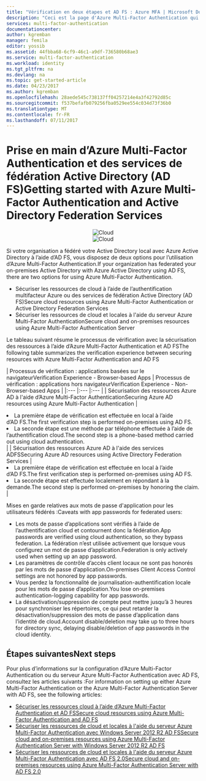 ```yaml
---
title: "Vérification en deux étapes et AD FS : Azure MFA | Microsoft Docs"
description: "Ceci est la page d'Azure Multi-Factor Authentication qui explique la prise en main d’Azure MFA et des services AD FS."
services: multi-factor-authentication
documentationcenter: 
author: kgremban
manager: femila
editor: yossib
ms.assetid: 44fbba68-6cf9-46c1-a9df-736580b68ae3
ms.service: multi-factor-authentication
ms.workload: identity
ms.tgt_pltfrm: na
ms.devlang: na
ms.topic: get-started-article
ms.date: 04/23/2017
ms.author: kgremban
ms.openlocfilehash: 28aede545c738137ff04257214e4a3f42792d85c
ms.sourcegitcommit: f537befafb079256fba0529ee554c034d73f36b0
ms.translationtype: MT
ms.contentlocale: fr-FR
ms.lasthandoff: 07/11/2017
---
```

# <a name="getting-started-with-azure-multi-factor-authentication-and-active-directory-federation-services"></a><span data-ttu-id="da1cf-103">Prise en main d’Azure Multi-Factor Authentication et des services de fédération Active Directory (AD FS)</span><span class="sxs-lookup"><span data-stu-id="da1cf-103">Getting started with Azure Multi-Factor Authentication and Active Directory Federation Services</span></span>
<span data-ttu-id="da1cf-104"><center>![Cloud](./media/multi-factor-authentication-get-started-adfs/adfs.png)</center></span><span class="sxs-lookup"><span data-stu-id="da1cf-104"><center>![Cloud](./media/multi-factor-authentication-get-started-adfs/adfs.png)</center></span></span>

<span data-ttu-id="da1cf-105">Si votre organisation a fédéré votre Active Directory local avec Azure Active Directory à l’aide d’AD FS, vous disposez de deux options pour l’utilisation d’Azure Multi-Factor Authentication.</span><span class="sxs-lookup"><span data-stu-id="da1cf-105">If your organization has federated your on-premises Active Directory with Azure Active Directory using AD FS, there are two options for using Azure Multi-Factor Authentication.</span></span>

* <span data-ttu-id="da1cf-106">Sécuriser les ressources de cloud à l’aide de l’authentification multifacteur Azure ou des services de fédération Active Directory (AD FS)</span><span class="sxs-lookup"><span data-stu-id="da1cf-106">Secure cloud resources using Azure Multi-Factor Authentication or Active Directory Federation Services</span></span>
* <span data-ttu-id="da1cf-107">Sécuriser les ressources de cloud et locales à l'aide du serveur Azure Multi-Factor Authentication</span><span class="sxs-lookup"><span data-stu-id="da1cf-107">Secure cloud and on-premises resources using Azure Multi-Factor Authentication Server</span></span>

<span data-ttu-id="da1cf-108">Le tableau suivant résume le processus de vérification avec la sécurisation des ressources à l’aide d’Azure Multi-Factor Authentication et AD FS</span><span class="sxs-lookup"><span data-stu-id="da1cf-108">The following table summarizes the verification experience between securing resources with Azure Multi-Factor Authentication and AD FS</span></span>

| <span data-ttu-id="da1cf-109">Processus de vérification : applications basées sur le navigateur</span><span class="sxs-lookup"><span data-stu-id="da1cf-109">Verification Experience - Browser-based Apps</span></span> | <span data-ttu-id="da1cf-110">Processus de vérification : applications hors navigateur</span><span class="sxs-lookup"><span data-stu-id="da1cf-110">Verification Experience - Non-Browser-based Apps</span></span> |
|:--- |:--- |:--- |
| <span data-ttu-id="da1cf-111">Sécurisation des ressources Azure AD à l'aide d’Azure Multi-Factor Authentication</span><span class="sxs-lookup"><span data-stu-id="da1cf-111">Securing Azure AD resources using Azure Multi-Factor Authentication</span></span> |<li><span data-ttu-id="da1cf-112">La première étape de vérification est effectuée en local à l’aide d’AD FS.</span><span class="sxs-lookup"><span data-stu-id="da1cf-112">The first verification step is performed on-premises using AD FS.</span></span></li> <li><span data-ttu-id="da1cf-113">La seconde étape est une méthode par téléphone effectuée à l’aide de l’authentification cloud.</span><span class="sxs-lookup"><span data-stu-id="da1cf-113">The second step is a phone-based method carried out using cloud authentication.</span></span></li> |
| <span data-ttu-id="da1cf-114">Sécurisation des ressources Azure AD à l'aide des services ADFS</span><span class="sxs-lookup"><span data-stu-id="da1cf-114">Securing Azure AD resources using Active Directory Federation Services</span></span> |<li><span data-ttu-id="da1cf-115">La première étape de vérification est effectuée en local à l’aide d’AD FS.</span><span class="sxs-lookup"><span data-stu-id="da1cf-115">The first verification step is performed on-premises using AD FS.</span></span></li><li><span data-ttu-id="da1cf-116">La seconde étape est effectuée localement en répondant à la demande.</span><span class="sxs-lookup"><span data-stu-id="da1cf-116">The second step is performed on-premises by honoring the claim.</span></span></li> |

<span data-ttu-id="da1cf-117">Mises en garde relatives aux mots de passe d'application pour les utilisateurs fédérés :</span><span class="sxs-lookup"><span data-stu-id="da1cf-117">Caveats with app passwords for federated users:</span></span>

* <span data-ttu-id="da1cf-118">Les mots de passe d’applications sont vérifiés à l’aide de l’authentification cloud et contournent donc la fédération.</span><span class="sxs-lookup"><span data-stu-id="da1cf-118">App passwords are verified using cloud authentication, so they bypass federation.</span></span> <span data-ttu-id="da1cf-119">La fédération n’est utilisée activement que lorsque vous configurez un mot de passe d’application.</span><span class="sxs-lookup"><span data-stu-id="da1cf-119">Federation is only actively used when setting up an app password.</span></span>
* <span data-ttu-id="da1cf-120">Les paramètres de contrôle d’accès client locaux ne sont pas honorés par les mots de passe d’application.</span><span class="sxs-lookup"><span data-stu-id="da1cf-120">On-premises Client Access Control settings are not honored by app passwords.</span></span>
* <span data-ttu-id="da1cf-121">Vous perdez la fonctionnalité de journalisation-authentification locale pour les mots de passe d’application.</span><span class="sxs-lookup"><span data-stu-id="da1cf-121">You lose on-premises authentication-logging capability for app passwords.</span></span>
* <span data-ttu-id="da1cf-122">La désactivation/suppression de compte peut mettre jusqu’à 3 heures pour synchroniser les répertoires, ce qui peut retarder la désactivation/suppression des mots de passe d’application dans l’identité de cloud.</span><span class="sxs-lookup"><span data-stu-id="da1cf-122">Account disable/deletion may take up to three hours for directory sync, delaying disable/deletion of app passwords in the cloud identity.</span></span>

## <a name="next-steps"></a><span data-ttu-id="da1cf-123">Étapes suivantes</span><span class="sxs-lookup"><span data-stu-id="da1cf-123">Next steps</span></span>
<span data-ttu-id="da1cf-124">Pour plus d’informations sur la configuration d’Azure Multi-Factor Authentication ou du serveur Azure Multi-Factor Authentication avec AD FS, consultez les articles suivants :</span><span class="sxs-lookup"><span data-stu-id="da1cf-124">For information on setting up either Azure Multi-Factor Authentication or the Azure Multi-Factor Authentication Server with AD FS, see the following articles:</span></span>

* [<span data-ttu-id="da1cf-125">Sécuriser les ressources cloud à l’aide d’Azure Multi-Factor Authentication et AD FS</span><span class="sxs-lookup"><span data-stu-id="da1cf-125">Secure cloud resources using Azure Multi-Factor Authentication and AD FS</span></span>](multi-factor-authentication-get-started-adfs-cloud.md)
* [<span data-ttu-id="da1cf-126">Sécuriser les ressources de cloud et locales à l'aide du serveur Azure Multi-Factor Authentication avec Windows Server 2012 R2 AD FS</span><span class="sxs-lookup"><span data-stu-id="da1cf-126">Secure cloud and on-premises resources using Azure Multi-Factor Authentication Server with Windows Server 2012 R2 AD FS</span></span>](multi-factor-authentication-get-started-adfs-w2k12.md)
* [<span data-ttu-id="da1cf-127">Sécuriser les ressources de cloud et locales à l'aide du serveur Azure Multi-Factor Authentication avec AD FS 2.0</span><span class="sxs-lookup"><span data-stu-id="da1cf-127">Secure cloud and on-premises resources using Azure Multi-Factor Authentication Server with AD FS 2.0</span></span>](multi-factor-authentication-get-started-adfs-adfs2.md)
